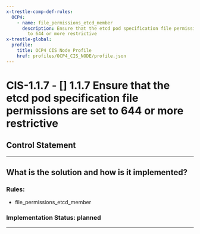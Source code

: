 ```yaml
---
x-trestle-comp-def-rules:
  OCP4:
    - name: file_permissions_etcd_member
      description: Ensure that the etcd pod specification file permissions are set
        to 644 or more restrictive
x-trestle-global:
  profile:
    title: OCP4 CIS Node Profile
    href: profiles/OCP4_CIS_NODE/profile.json
---
```


# CIS-1.1.7 - \[\] 1.1.7 Ensure that the etcd pod specification file permissions are set to 644 or more restrictive

## Control Statement

______________________________________________________________________

## What is the solution and how is it implemented?

<!-- For implementation status enter one of: implemented, partial, planned, alternative, not-applicable -->

<!-- Note that the list of rules under ### Rules: is read-only and changes will not be captured after assembly to JSON -->

<!-- Add control implementation description here for control: CIS-1.1.7 -->

### Rules:

  - file_permissions_etcd_member

### Implementation Status: planned

______________________________________________________________________
